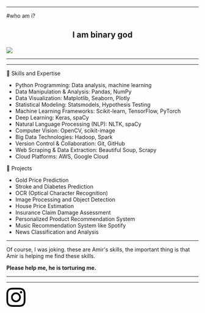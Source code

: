 --------------
#who am i? 
<h2 align="center"> I am binary god </h2>

<img align="center" src="https://github-readme-stats.vercel.app/api?username=DORNEN&show_icons=true&theme=radical" />

--------------
--------------
🌟 Skills and Expertise
- Python Programming: Data analysis, machine learning
- Data Manipulation & Analysis: Pandas, NumPy
- Data Visualization: Matplotlib, Seaborn, Plotly
- Statistical Modeling: Statsmodels, Hypothesis Testing
- Machine Learning Frameworks: Scikit-learn, TensorFlow, PyTorch
- Deep Learning: Keras, spaCy
- Natural Language Processing (NLP): NLTK, spaCy
- Computer Vision: OpenCV, scikit-image
- Big Data Technologies: Hadoop, Spark
- Version Control & Collaboration: Git, GitHub
- Web Scraping & Data Extraction: Beautiful Soup, Scrapy
- Cloud Platforms: AWS, Google Cloud

🚀 Projects
- Gold Price Prediction
- Stroke and Diabetes Prediction
- OCR (Optical Character Recognition)
- Image Processing and Object Detection
- House Price Estimation    
- Insurance Claim Damage Assessment
- Personalized Product Recommendation System
- Music Recommendation System like Spotify
- News Classification and Analysis
--------------
Of course, I was joking.
these are Amir's skills, the important thing is that Amir is helping me find these skills.

**Please help me, he is torturing me.**

  --------------
  --------------

<a href="https://instagram.com/eris.mw"> <img align="center" width="50px" height="50px" src="https://github.com/DornenGoogol/DornenGoogol/blob/main/instagram-logo-main-4.png?raw=true" /> </a>
